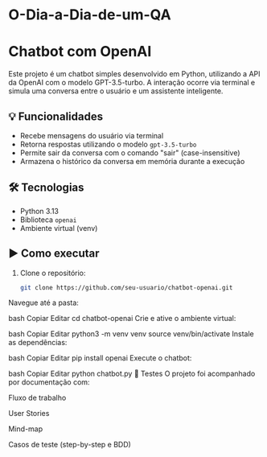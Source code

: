 # O-Dia-a-Dia-de-um-QA

# Chatbot com OpenAI

Este projeto é um chatbot simples desenvolvido em Python, utilizando a API da OpenAI com o modelo GPT-3.5-turbo. A interação ocorre via terminal e simula uma conversa entre o usuário e um assistente inteligente.

## 💡 Funcionalidades
- Recebe mensagens do usuário via terminal
- Retorna respostas utilizando o modelo `gpt-3.5-turbo`
- Permite sair da conversa com o comando "sair" (case-insensitive)
- Armazena o histórico da conversa em memória durante a execução

## 🛠️ Tecnologias
- Python 3.13
- Biblioteca `openai`
- Ambiente virtual (venv)

## ▶️ Como executar
1. Clone o repositório:
   ```bash
   git clone https://github.com/seu-usuario/chatbot-openai.git
Navegue até a pasta:

bash
Copiar
Editar
cd chatbot-openai
Crie e ative o ambiente virtual:

bash
Copiar
Editar
python3 -m venv venv
source venv/bin/activate
Instale as dependências:

bash
Copiar
Editar
pip install openai
Execute o chatbot:

bash
Copiar
Editar
python chatbot.py
🧪 Testes
O projeto foi acompanhado por documentação com:

Fluxo de trabalho

User Stories

Mind-map

Casos de teste (step-by-step e BDD)

